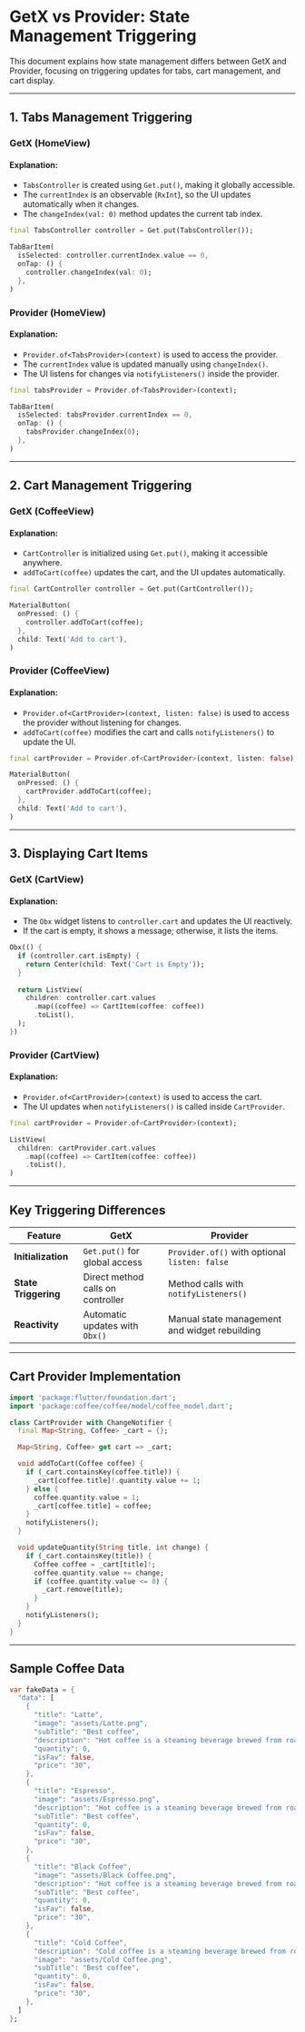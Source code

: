 # GetX vs Provider: State Management Triggering

This document explains how state management differs between GetX and Provider, focusing on triggering updates for tabs, cart management, and cart display.

---

## 1. Tabs Management Triggering

### GetX (HomeView)

#### Explanation:
- `TabsController` is created using `Get.put()`, making it globally accessible.
- The `currentIndex` is an observable (`RxInt`), so the UI updates automatically when it changes.
- The `changeIndex(val: 0)` method updates the current tab index.

```dart
final TabsController controller = Get.put(TabsController());

TabBarItem(
  isSelected: controller.currentIndex.value == 0,
  onTap: () {
    controller.changeIndex(val: 0);
  },
)
```

### Provider (HomeView)

#### Explanation:
- `Provider.of<TabsProvider>(context)` is used to access the provider.
- The `currentIndex` value is updated manually using `changeIndex()`.
- The UI listens for changes via `notifyListeners()` inside the provider.

```dart
final tabsProvider = Provider.of<TabsProvider>(context);

TabBarItem(
  isSelected: tabsProvider.currentIndex == 0,
  onTap: () {
    tabsProvider.changeIndex(0);
  },
)
```

---

## 2. Cart Management Triggering

### GetX (CoffeeView)

#### Explanation:
- `CartController` is initialized using `Get.put()`, making it accessible anywhere.
- `addToCart(coffee)` updates the cart, and the UI updates automatically.

```dart
final CartController controller = Get.put(CartController());

MaterialButton(
  onPressed: () {
    controller.addToCart(coffee);
  },
  child: Text('Add to cart'),
)
```

### Provider (CoffeeView)

#### Explanation:
- `Provider.of<CartProvider>(context, listen: false)` is used to access the provider without listening for changes.
- `addToCart(coffee)` modifies the cart and calls `notifyListeners()` to update the UI.

```dart
final cartProvider = Provider.of<CartProvider>(context, listen: false);

MaterialButton(
  onPressed: () {
    cartProvider.addToCart(coffee);
  },
  child: Text('Add to cart'),
)
```

---

## 3. Displaying Cart Items

### GetX (CartView)

#### Explanation:
- The `Obx` widget listens to `controller.cart` and updates the UI reactively.
- If the cart is empty, it shows a message; otherwise, it lists the items.

```dart
Obx(() {
  if (controller.cart.isEmpty) {
    return Center(child: Text('Cart is Empty'));
  }
  
  return ListView(
    children: controller.cart.values
      .map((coffee) => CartItem(coffee: coffee))
      .toList(),
  );
})
```

### Provider (CartView)

#### Explanation:
- `Provider.of<CartProvider>(context)` is used to access the cart.
- The UI updates when `notifyListeners()` is called inside `CartProvider`.

```dart
final cartProvider = Provider.of<CartProvider>(context);

ListView(
  children: cartProvider.cart.values
    .map((coffee) => CartItem(coffee: coffee))
    .toList(),
)
```

---

## Key Triggering Differences

| Feature          | GetX                           | Provider                           |
|-----------------|--------------------------------|------------------------------------|
| **Initialization** | `Get.put()` for global access | `Provider.of()` with optional `listen: false` |
| **State Triggering** | Direct method calls on controller | Method calls with `notifyListeners()` |
| **Reactivity** | Automatic updates with `Obx()` | Manual state management and widget rebuilding |

---

## Cart Provider Implementation

```dart
import 'package:flutter/foundation.dart';
import 'package:coffee/coffee/model/coffee_model.dart';

class CartProvider with ChangeNotifier {
  final Map<String, Coffee> _cart = {};

  Map<String, Coffee> get cart => _cart;

  void addToCart(Coffee coffee) {
    if (_cart.containsKey(coffee.title)) {
      _cart[coffee.title]!.quantity.value += 1;
    } else {
      coffee.quantity.value = 1;
      _cart[coffee.title] = coffee;
    }
    notifyListeners();
  }

  void updateQuantity(String title, int change) {
    if (_cart.containsKey(title)) {
      Coffee coffee = _cart[title]!;
      coffee.quantity.value += change;
      if (coffee.quantity.value <= 0) {
        _cart.remove(title);
      }
    }
    notifyListeners();
  }
}
```

---

## Sample Coffee Data

```dart
var fakeData = {
  "data": [
    {
      "title": "Latte",
      "image": "assets/Latte.png",
      "subTitle": "Best coffee",
      "description": "Hot coffee is a steaming beverage brewed from roasted coffee beans. The dark, aromatic liquid offers a stimulating caffeine kick and a rich, slightly bitter taste.",
      "quantity": 0,
      "isFav": false,
      "price": "30",
    },
    {
      "title": "Espresso",
      "image": "assets/Espresso.png",
      "description": "Hot coffee is a steaming beverage brewed from roasted coffee beans. The dark, aromatic liquid offers a stimulating caffeine kick and a rich, slightly bitter taste.",
      "subTitle": "Best coffee",
      "quantity": 0,
      "isFav": false,
      "price": "30",
    },
    {
      "title": "Black Coffee",
      "image": "assets/Black Coffee.png",
      "description": "Hot coffee is a steaming beverage brewed from roasted coffee beans. The dark, aromatic liquid offers a stimulating caffeine kick and a rich, slightly bitter taste.",
      "subTitle": "Best coffee",
      "quantity": 0,
      "isFav": false,
      "price": "30",
    },
    {
      "title": "Cold Coffee",
      "description": "Cold coffee is a steaming beverage brewed from roasted coffee beans. The dark, aromatic liquid offers a stimulating caffeine kick and a rich, slightly bitter taste.",
      "image": "assets/Cold Coffee.png",
      "subTitle": "Best coffee",
      "quantity": 0,
      "isFav": false,
      "price": "30",
    },
  ]
};
```

